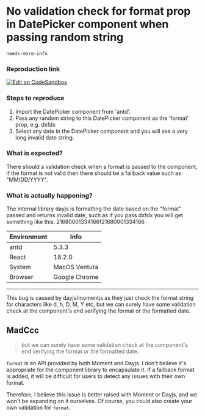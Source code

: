 # No validation check for format prop in DatePicker component when passing random string

`needs-more-info`

### Reproduction link

[![Edit on CodeSandbox](https://codesandbox.io/static/img/play-codesandbox.svg)](https://codesandbox.io/s/green-leaf-rv12uq)

### Steps to reproduce

1. Import the DatePicker component from 'antd'.
2. Pass any random string to this DatePicker component as the 'format' prop, e.g. dxfdx
3. Select any date in the DatePicker component and you will see a very long invalid date string.

### What is expected?

There should a validation check when a format is passed to the component, if the format is not valid then there should be a fallback value such as "MM/DD/YYYY".

### What is actually happening?

The internal library dayjs is formatting the date based on the "format" passed and returns invalid date, such as if you pass dxfdx you will get something like this: 21680001334166f21680001334166

| Environment | Info          |
| ----------- | ------------- |
| antd        | 5.3.3         |
| React       | 18.2.0        |
| System      | MacOS Ventura |
| Browser     | Google Chrome |

---

This bug is caused by dayjs/momentjs as they just check the format string for characters like d, h, D, M, Y etc, but we can surely have some validation check at the component's end verifying the format or the formatted date.

<!-- generated by ant-design-issue-helper. DO NOT REMOVE -->

## MadCcc

> but we can surely have some validation check at the component's end verifying the format or the formatted date.

`format` is an API provided by both Moment and Dayjs. I don't believe it's appropriate for the component library to encapsulate it. If a fallback format is added, it will be difficult for users to detect any issues with their own format.

Therefore, I believe this issue is better raised with Moment or Dayjs, and we won't be expanding on it ourselves. Of course, you could also create your own validation for `format`.
